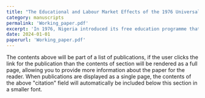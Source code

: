 ```yaml
---
title: "The Educational and Labour Market Effects of the 1976 Universal Primary Education Programme in Nigeria"
category: manuscripts
permalink: 'Working_paper.pdf'
excerpt: 'In 1976, Nigeria introduced its free education programme that abolished fees in all public primary schools. Using data collected 33 years after the scheme’s introduction, I estimate its impacts on educational attainment, learning, and employability. I find the programme increased men’s educational attainment by one year but had no measurable effect on their learning; it also increased the probability of a woman completing  primary school by 36.8 percent. I find no evidence that the programme improved employability. If anything, It seems to have reduced male participation in agriculture, but I find no evidence of increased participation in skilled jobs.'
date: 2024-01-01
paperurl: 'Working_paper.pdf'
---
```


The contents above will be part of a list of publications, if the user clicks the link for the publication than the contents of section will be rendered as a full page, allowing you to provide more information about the paper for the reader. When publications are displayed as a single page, the contents of the above "citation" field will automatically be included below this section in a smaller font.

